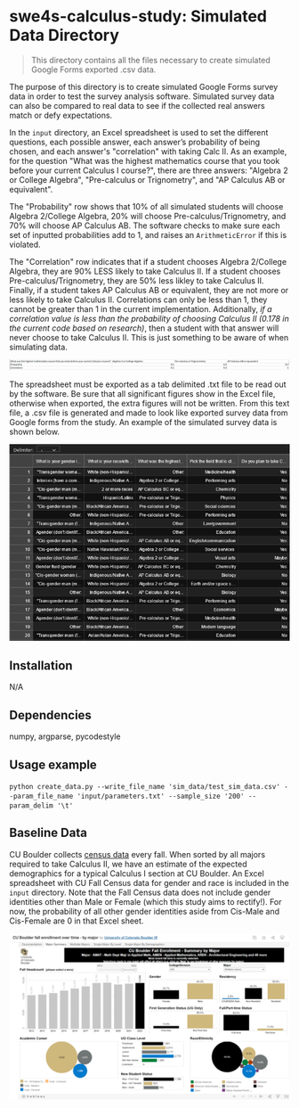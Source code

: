 # swe4s-calculus-study: Simulated Data Directory

> This directory contains all the files necessary to create simulated Google Forms exported .csv data. 

The purpose of this directory is to create simulated Google Forms survey data in order to test the survey analysis software. Simulated survey data can also be compared to real data to see if the collected real answers match or defy expectations.

In the `input` directory, an Excel spreadsheet is used to set the different questions, each possible answer, each answer’s probability of being chosen, and each answer's "correlation" with taking Calc II. As an example, for the question "What was the highest mathematics course that you took before your current Calculus I course?", there are three answers: "Algebra 2 or College Algebra", "Pre-calculus or Trignometry", and "AP Calculus AB or equivalent".

The "Probability" row shows that 10% of all simulated students will choose Algebra 2/College Algebra, 20% will choose Pre-calculus/Trignometry, and 70% will choose AP Calculus AB. The software checks to make sure each set of inputted probabilities add to 1, and raises an `ArithmeticError` if this is violated.

The "Correlation" row indicates that if a student chooses Algebra 2/College Algebra, they are 90% LESS likely to take Calculus II. If a student chooses Pre-calculus/Trignometry, they are 50% less likley to take Calculus II. Finally, if a student takes AP Calculus AB or equivalent, they are not more or less likely to take Calculus II. Correlations can only be less than 1, they cannot be greater than 1 in the current implementation. Additionally, *if a correlation value is less than the probability of choosing Calculus II (0.178 in the current code based on research)*, then a student with that answer will never choose to take Calculus II. This is just something to be aware of when simulating data.

![](readme_images/example_correlation.PNG)

The spreadsheet must be exported as a tab delimited .txt file to be read out by the software. Be sure that all significant figures show in the Excel file, otherwise when exported, the extra figures will not be written. From this text file, a .csv file is generated and made to look like exported survey data from Google forms from the study. An example of the simulated survey data is shown below.

![](readme_images/sim_data_image.png)

## Installation

N/A

## Dependencies 

numpy, argparse, pycodestyle

## Usage example

`python create_data.py --write_file_name 'sim_data/test_sim_data.csv' --param_file_name 'input/parameters.txt' --sample_size '200' --param_delim '\t'`

## Baseline Data

CU Boulder collects [census data](https://www.colorado.edu/oda/student-data/enrollment/fall-census) every fall. When sorted by all majors required to take Calculus II, we have an estimate of the expected demographics for a typical Calculus I section at CU Boulder. An Excel spreadsheet with CU Fall Census data for gender and race is included in the `input` directory. Note that the Fall Census data does not include gender identities other than Male or Female (which this study aims to rectify!). For now, the probability of all other gender identities aside from Cis-Male and Cis-Female are 0 in that Excel sheet.

![](readme_images/cucensus.PNG)
